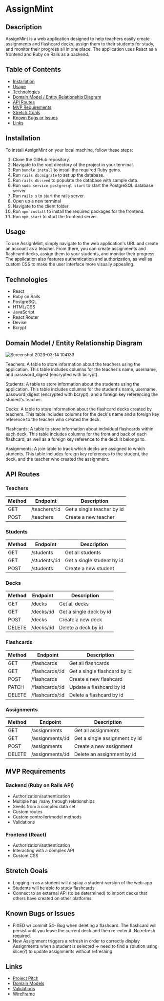 # AssignMint

## Description

AssignMint is a web application designed to help teachers easily create assignments and flashcard decks, assign them to their students for study, and monitor their progress all in one place. The application uses React as a frontend and Ruby on Rails as a backend.

## Table of Contents

- [Installation](#installation)
- [Usage](#usage)
- [Technologies](#technologies)
- [Domain Model / Entity Relationship Diagram](#domain-model--entity-relationship-diagram)
- [API Routes](#api-routes)
- [MVP Requirements](#mvp-requirements)
- [Stretch Goals](#stretch-goals)
- [Known Bugs or Issues](#known-bugs-or-issues)
- [Links](#links)

## Installation

To install AssignMint on your local machine, follow these steps:

1. Clone the GitHub repository.
2. Navigate to the root directory of the project in your terminal.
3. Run `bundle install` to install the required Ruby gems.
4. Run `rails db:migrate` to set up the database.
5. Run `rails db:seed` to populate the database with sample data.
6. Run `sudo service postgresql start` to start the PostgreSQL database server
7. Run `rails s` to start the rails server.
8. Open up a new terminal
9. Navigate to the client folder
10. Run `npm install` to install the required packages for the frontend.
11. Run `npm start` to start the frontend server.

## Usage

To use AssignMint, simply navigate to the web application's URL and create an account as a teacher. From there, you can create assignments and flashcard decks, assign them to your students, and monitor their progress. The application also features authentication and authorization, as well as custom CSS to make the user interface more visually appealing.

## Technologies

- React
- Ruby on Rails
- PostgreSQL
- HTML/CSS
- JavaScript
- React Router
- Devise
- Bcrypt

## Domain Model / Entity Relationship Diagram

![Screenshot 2023-03-14 104133](https://user-images.githubusercontent.com/115106981/225037406-988d3ea4-6697-4443-adf4-c4d7508201ad.png) 

Teachers: A table to store information about the teachers using the application. This table includes columns for the teacher's name, username, and password_digest (encrypted with bcrypt).

Students: A table to store information about the students using the application. This table includes columns for the student's name, username, password_digest (encrypted with bcrypt), and a foreign key referencing the student's teacher.

Decks: A table to store information about the flashcard decks created by teachers. This table includes columns for the deck's name and a foreign key reference to the teacher who created the deck.

Flashcards: A table to store information about individual flashcards within each deck. This table includes columns for the front and back of each flashcard, as well as a foreign key reference to the deck it belongs to.

Assignments: A join table to track which decks are assigned to which students. This table includes foreign key references to the student, the deck, and the teacher who created the assignment.

## API Routes

### Teachers

| Method | Endpoint          | Description              |
| ------ | ----------------- | ------------------------ |
| GET    | /teachers/:id     | Get a single teacher by id |
| POST   | /teachers         | Create a new teacher      |

### Students

| Method | Endpoint               | Description                 |
| ------ | ---------------------- | --------------------------- |
| GET    | /students              | Get all students            |
| GET    | /students/:id          | Get a single student by id  |
| POST   | /students              | Create a new student        |

### Decks

| Method | Endpoint               | Description                 |
| ------ | ---------------------- | --------------------------- |
| GET    | /decks                 | Get all decks               |
| GET    | /decks/:id             | Get a single deck by id     |
| POST   | /decks                 | Create a new deck           |
| DELETE | /decks/:id             | Delete a deck by id         |

### Flashcards

| Method | Endpoint               | Description                 |
| ------ | ---------------------- | --------------------------- |
| GET    | /flashcards            | Get all flashcards          |
| GET    | /flashcards/:id        | Get a single flashcard by id |
| POST   | /flashcards            | Create a new flashcard      |
| PATCH  | /flashcards/:id        | Update a flashcard by id    |
| DELETE | /flashcards/:id        | Delete a flashcard by id    |

### Assignments

| Method | Endpoint               | Description                 |
| ------ | ---------------------- | --------------------------- |
| GET    | /assignments           | Get all assignments         |
| GET    | /assignments/:id       | Get a single assignment by id |
| POST   | /assignments           | Create a new assignment     |
| DELETE | /assignments/:id       | Delete an assignment by id  |

## MVP Requirements

### Backend (Ruby on Rails API)

- Authorization/authentication
- Multiple has_many_through relationships
- Seeds from a complex data set
- Custom routes
- Custom controller/model methods
- Validations

### Frontend (React)

- Authorization/authentication
- Interacting with a complex API
- Custom CSS

## Stretch Goals

- Logging in as a student will display a student-version of the web-app
- Students will be able to study flashcards
- Connect to an external API (to be determined) to import decks that others have created on other platforms

## Known Bugs or Issues
- FIXED w/ commit 54- Bug when deleting a flashcard. The flashcard will persist until you leave the current deck and then re-enter it. No refresh required.
- New Assignment triggers a refresh in order to correctly display Assignments when a student is selected => need to find a solution using slice(?) to update assignments without refreshing.

## Links
- [Project Pitch](https://docs.google.com/document/d/1WmIiYez49Na_1eP1I17_heVjv6m_5hpN2YAwVDWoQXM/edit#)
- [Domain Models](https://docs.google.com/spreadsheets/d/1DpbfynByxM7Uud9Q8oIT-ou6IvRDhjhTXE_a2pIqjNA/edit#gid=0)
- [Validations](https://docs.google.com/spreadsheets/d/1DpbfynByxM7Uud9Q8oIT-ou6IvRDhjhTXE_a2pIqjNA/edit#gid=1067435169)
- [WireFrame](https://www.figma.com/file/q7smkkMRpJdFsE0Nrlr2Rs/Ron-Posthauer-Capstone?node-id=0%3A1&t=3Ze0QhK2kDwvFuA5-1)

